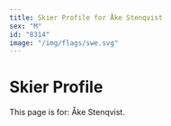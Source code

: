 ```yaml
---
title: Skier Profile for Åke Stenqvist
sex: "M"
id: "8314"
image: "/img/flags/swe.svg" 
---
```


# Skier Profile

This page is for: Åke Stenqvist.
    